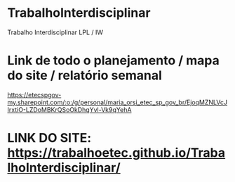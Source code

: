 # TrabalhoInterdisciplinar
Trabalho Interdisciplinar LPL / IW 

# Link de todo o planejamento / mapa do site / relatório semanal

https://etecspgov-my.sharepoint.com/:o:/g/personal/maria_orsi_etec_sp_gov_br/EjoqMZNLVcJIrxtiO-LZDoMBKrQSoOkDhqYvl-Vk9qYehA


# LINK DO SITE: https://trabalhoetec.github.io/TrabalhoInterdisciplinar/
